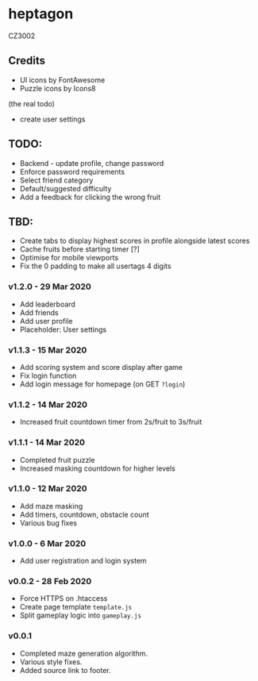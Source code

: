 # heptagon
CZ3002

## Credits
- UI icons by FontAwesome
- Puzzle icons by Icons8

(the real todo)
- create user settings

## TODO: 
- Backend - update profile, change password
- Enforce password requirements
- Select friend category
- Default/suggested difficulty
- Add a feedback for clicking the wrong fruit

## TBD: 
- Create tabs to display highest scores in profile alongside latest scores
- Cache fruits before starting timer [?]
- Optimise for mobile viewports
- Fix the 0 padding to make all usertags 4 digits

### v1.2.0 - 29 Mar 2020
- Add leaderboard
- Add friends
- Add user profile
- Placeholder: User settings

### v1.1.3 - 15 Mar 2020
- Add scoring system and score display after game
- Fix login function
- Add login message for homepage (on GET `?login`)

### v1.1.2 - 14 Mar 2020
- Increased fruit countdown timer from 2s/fruit to 3s/fruit

### v1.1.1 - 14 Mar 2020
- Completed fruit puzzle
- Increased masking countdown for higher levels

### v1.1.0 - 12 Mar 2020
- Add maze masking
- Add timers, countdown, obstacle count
- Various bug fixes

### v1.0.0 - 6 Mar 2020
- Add user registration and login system

### v0.0.2 - 28 Feb 2020
- Force HTTPS on .htaccess
- Create page template `template.js` 
- Split gameplay logic into `gameplay.js`

### v0.0.1
- Completed maze generation algorithm. 
- Various style fixes. 
- Added source link to footer.